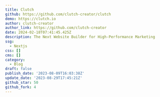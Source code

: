 ```yaml
---
title: Clutch
github: https://github.com/clutch-creator/clutch
demo: https://clutch.io
author: clutch-creator
author_link: https://github.com/clutch-creator
date: 2024-02-18T07:41:45.425Z
description: The Next Website Builder for High-Performance Marketing
ssg:
  - Nextjs
css: []
cms: []
category:
  - Blog
draft: false
publish_date: '2023-08-09T16:03:38Z'
update_date: '2023-08-29T17:45:21Z'
github_star: 50
github_fork: 4
---
```

